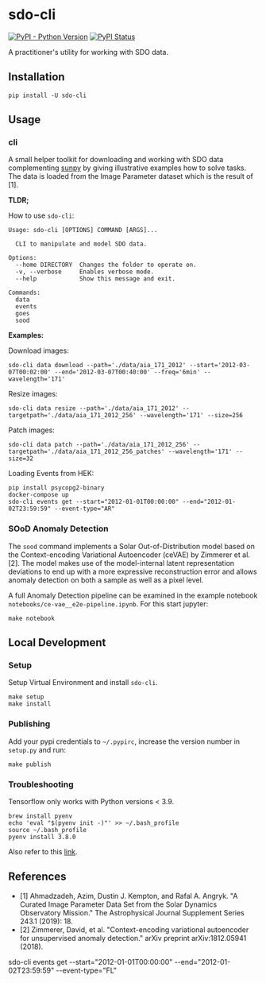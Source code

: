 # sdo-cli

[![PyPI - Python Version](https://img.shields.io/pypi/pyversions/sdo-cli)](https://pypi.org/project/sdo-cli/)
[![PyPI Status](https://badge.fury.io/py/sdo-cli.svg)](https://badge.fury.io/py/sdo-cli)

A practitioner's utility for working with SDO data.

## Installation 

```
pip install -U sdo-cli
```

## Usage

### cli

A small helper toolkit for downloading and working with SDO data complementing [sunpy](https://sunpy.org/) by giving illustrative examples how to solve tasks. The data is loaded from the Image Parameter dataset which is the result of [1].

**TLDR;**

How to use `sdo-cli`:

```
Usage: sdo-cli [OPTIONS] COMMAND [ARGS]...

  CLI to manipulate and model SDO data.

Options:
  --home DIRECTORY  Changes the folder to operate on.
  -v, --verbose     Enables verbose mode.
  --help            Show this message and exit.

Commands:
  data
  events
  goes
  sood                                         
```

**Examples:**

Download images:

```
sdo-cli data download --path='./data/aia_171_2012' --start='2012-03-07T00:02:00' --end='2012-03-07T00:40:00' --freq='6min' --wavelength='171'
```

Resize images:

```
sdo-cli data resize --path='./data/aia_171_2012' --targetpath='./data/aia_171_2012_256' --wavelength='171' --size=256
```

Patch images:

```
sdo-cli data patch --path='./data/aia_171_2012_256' --targetpath='./data/aia_171_2012_256_patches' --wavelength='171' --size=32
```

Loading Events from HEK:

```
pip install psycopg2-binary
docker-compose up
sdo-cli events get --start="2012-01-01T00:00:00" --end="2012-01-02T23:59:59" --event-type="AR"
```

### SOoD Anomaly Detection

The `sood` command implements a Solar Out-of-Distribution model based on the Context-encoding Variational Autoencoder (ceVAE) by Zimmerer et al. [2]. The model makes use of the model-internal latent representation deviations to end up with a more expressive reconstruction error and allows anomaly detection on both a sample as well as a pixel level.

A full Anomaly Detection pipeline can be examined in the example notebook `notebooks/ce-vae__e2e-pipeline.ipynb`. For this start jupyter:

```
make notebook
```

## Local Development

### Setup

Setup Virtual Environment and install `sdo-cli`.

```
make setup
make install
```

### Publishing

Add your pypi credentials to `~/.pypirc`, increase the version number in `setup.py` and run:

```
make publish
```

### Troubleshooting

Tensorflow only works with Python versions < 3.9.

```
brew install pyenv
echo 'eval "$(pyenv init -)"' >> ~/.bash_profile
source ~/.bash_profile
pyenv install 3.8.0
```

Also refer to this [link](https://www.chrisjmendez.com/2017/08/03/installing-multiple-versions-of-python-on-your-mac-using-homebrew/).

## References

- [1] Ahmadzadeh, Azim, Dustin J. Kempton, and Rafal A. Angryk. "A Curated Image Parameter Data Set from the Solar Dynamics Observatory Mission." The Astrophysical Journal Supplement Series 243.1 (2019): 18.
- [2] Zimmerer, David, et al. "Context-encoding variational autoencoder for unsupervised anomaly detection." arXiv preprint arXiv:1812.05941 (2018).


sdo-cli events get --start="2012-01-01T00:00:00" --end="2012-01-02T23:59:59" --event-type="FL"